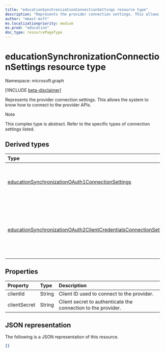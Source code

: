 ```yaml
---
title: "educationSynchronizationConnectionSettings resource type"
description: "Represents the provider connection settings. This allows the system to know how to connect to the provider APIs. "
author: "mmast-msft"
ms.localizationpriority: medium
ms.prod: "education"
doc_type: resourcePageType
---
```


# educationSynchronizationConnectionSettings resource type

Namespace: microsoft.graph

[!INCLUDE [beta-disclaimer](../../includes/beta-disclaimer.md)]

Represents the provider connection settings. This allows the system to know how to connect to the provider APIs.

> [!NOTE]
> This complex type is abstract. Refer to the specific types of connection settings listed.

## Derived types

| Type                                                                                                                                      | Description                                                                   |
| :---------------------------------------------------------------------------------------------------------------------------------------- | :---------------------------------------------------------------------------- |
| [educationSynchronizationOAuth1ConnectionSettings](educationsynchronizationoauth1connectionsettings.md)                                   | Use this type to provide OAuth1 connection settings.                          |
| [educationSynchronizationOAuth2ClientCredentialsConnectionSettings](educationsynchronizationoauth2clientcredentialsconnectionsettings.md) | Use this type to provide OAuth2 Client Credentials Grant connection settings. |

## Properties

| Property     | Type   | Description                                                   |
| :----------- | :----- | :------------------------------------------------------------ |
| clientId     | String | Client ID used to connect to the provider.                    |
| clientSecret | String | Client secret to authenticate the connection to the provider. |

## JSON representation

The following is a JSON representation of this resource.

<!-- {
  "blockType": "resource",
   truncated: true,
   "isAbstract":true,
  "optionalProperties": [

  ],
  "customizations": {
    "@odata.type": "microsoft.graph.educationSynchronizationConnectionSettings"
  }
}-->

```json
{}
```
